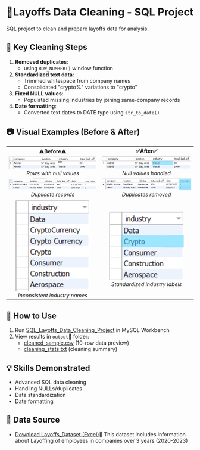 # 🧼Layoffs Data Cleaning - SQL Project

SQL project to clean and prepare layoffs data for analysis.

## 🧹 Key Cleaning Steps
1. **Removed duplicates**:
   - using `ROW_NUMBER()` window function  
3. **Standardized text data**:  
   - Trimmed whitespace from company names  
   - Consolidated "crypto%" variations to "crypto"  
4. **Fixed NULL values**:  
   - Populated missing industries by joining same-company records  
5. **Date formatting**:  
   - Converted text dates to DATE type using `str_to_date()`


## 📷 Visual Examples (Before & After)         


<table>
  <tr>
    <th>⚠️Before⚠️</th>
    <th>✅After✅</th>
  </tr>

  <tr>
    <td align="center">
      <img src="images/null1.png" width="390"/><br/>
      <em> Rows with null values</em>
    </td>
    <td align="center">
      <img src="images/null 22.png" width="390"/><br/>
      <em> Null values handled</em>
    </td>
  </tr>

  <tr>
    <td align="center">
      <img src="images/duplicate1.png" width="390"/><br/>
      <em> Duplicate records</em>
    </td>
    <td align="center">
      <img src="images/duplicat22.png" width="390"/><br/>
      <em> Duplicates removed</em>
    </td>
  </tr>

  <tr>
    <td align="center">
      <img src="images/Standardization1.png" width="200"/><br/>
      <em> Inconsistent industry names</em>
    </td>
    <td align="center">
      <img src="images/Standardization22.png" width="200"/><br/>
      <em> Standardized industry labels</em>
    </td>
  </tr>
</table>




## 🚀 How to Use
1. Run [SQL_Layoffs_Data_Cleaning_Project](SQL_Layoffs_Data_Cleaning_Project.sql) in MySQL Workbench  
2. View results in `output`📄 folder:  
   - [cleaned_sample.csv](output/cleaned_sample.csv)   (10-row data preview)  
   - [cleaning_stats.txt](output/cleaning_stats.txt) (cleaning summary)  

## 💡 Skills Demonstrated
- Advanced SQL data cleaning  
- Handling NULLs/duplicates  
- Data standardization  
- Date formatting

## 📁 Data Source

- [Download Layoffs_Dataset (Excel)](Layoffs_Dataset.xlsx)📄 
This dataset includes information about Layoffing of employees in companies over 3 years (2020-2023)
